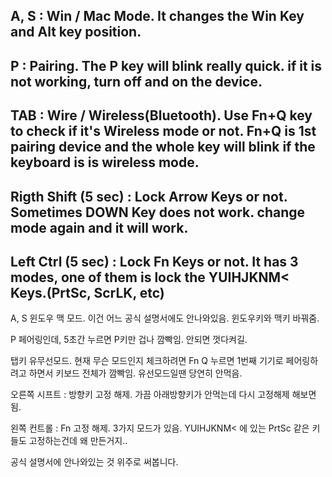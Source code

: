 ## A, S : Win / Mac Mode. It changes the Win Key and Alt key position.

## P : Pairing. The P key will blink really quick. if it is not working, turn off and on the device.

## TAB : Wire / Wireless(Bluetooth). Use Fn+Q key to check if it's Wireless mode or not. Fn+Q is 1st pairing device and the whole key will blink if the keyboard is is wireless mode.

## Rigth Shift (5 sec) : Lock Arrow Keys or not. Sometimes DOWN Key does not work. change mode again and it will work.

## Left Ctrl (5 sec) : Lock Fn Keys or not. It has 3 modes, one of them is lock the YUIHJKNM< Keys.(PrtSc, ScrLK, etc)

A, S 윈도우 맥 모드. 이건 어느 공식 설명서에도 안나와있음. 윈도우키와 맥키 바꿔줌.

P 페어링인데, 5초간 누르면 P키만 겁나 깜빡임. 안되면 껏다켜길.

탭키 유무선모드. 현재 무슨 모드인지 체크하려면 Fn Q 누르면 1번째 기기로 페어링하려고 하면서 키보드 전체가 깜빡임. 유선모드일땐 당연히 안먹음.

오른쪽 시프트 : 방향키 고정 해제. 가끔 아래방향키가 안먹는데 다시 고정해제 해보면 됨.

왼쪽 컨트롤 : Fn 고정 해제. 3가지 모드가 있음. YUIHJKNM< 에 있는 PrtSc 같은 키들도 고정하는건데 왜 만든거지..

공식 설명서에 안나와있는 것 위주로 써봅니다.
